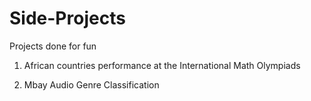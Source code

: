 # Side-Projects
Projects done for fun

1) African countries performance at the International Math Olympiads

2) Mbay Audio Genre Classification
